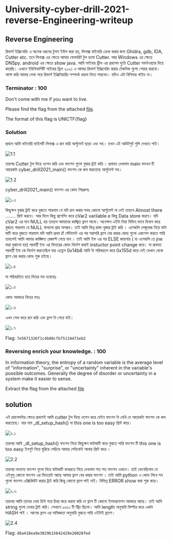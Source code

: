 # University-cyber-drill-2021-reverse-Engineering-writeup

## Reverse Engineering 
রিভার্স ইঞ্জিনেরিং এ অনেক ধরনের টুলস ইউস করা হয়, লিনাক্স বাইনারি ক্রেক করার জন্য Ghidra, gdb, IDA, Cutter etc. তবে লিনাক্স এর ক্ষেত্রে আমার ফেভারিট টুল হলো Cutter. আর Windows এর ক্ষেত্রে DNSpy. android এর ক্ষেত্রে show java. আমি সাইবার ড্রীল এর প্রবলেম দুটো Cutter সফটওয়্যার দিয়ে করেছি। এখানে ইউনিভার্সিটি সাইবার ড্রিল ২০২১ এ আমার রিভার্স ইঞ্জিনেরিং করার টেকনিক গুলো শেয়ার করবো।
আশা করি আমার লেখা পরে রিভার্স ইঞ্জিনিয়ারিং সম্পর্কে ধারনা নিতে পারবেন। যদিও এটা বিগিনার গাইড না। 

### Terminator : 100
Don't come with me if you want to live.

Please find the flag from the attached [file](/lib/TERMINATOR).

The format of this flag is UNICTF{flag}
### Solution

প্রথমে আমি বাইনারি ফাইলটি লিনাক্স এ রান করি আর্গুমেন্ট ছাড়া এবং সহ। তখন এই আউটপুট গুলি দেখতে পাই।

![1.1](/lib/1.1.png)

তারপর Cutter টুল দিয়ে ওপেন করি এবং ফাংশন গুলো বুঝার ট্রাই করি ।
প্রথমত দেখলাম main ফাংধন টি আরেকটা cyber_drill2021_main() ফাংশন কে কল করতেছে আর্গুমেন্ট সহ। 

![1.2](/lib/1.2.png)

cyber_drill2021_main() ফাংশন এর কোড নিম্নরুপঃ

![১.৩](/lib/1.3.png)

কিছুক্ষন বুঝার ট্রাই করে বুজতে পারলাম যে যদি রান করার সময় কোনো আর্গুমেন্ট না দেই তাহলে Almost there ........ প্রিন্ট করবে। আর দিলে কিছু প্রসেসিং করে cVar2  varilable e কিছু Data store করবে। যদি cVar2 এর মান NULL হয় তাহলে আমাদের কাঙ্খিত ফ্লাগ পাবো। অনেক্ষন এইটা নিয়া বিভিন্ ভাবে  ডিবাগ করে বুজতে পারলাম যে NULL বানালো প্রায় অসম্ভব। 
তাই আমি ভিন্ন রাস্তা খুজার ট্রাই করি । এসেম্বলি লেঙ্গুয়েজ নিয়ে ঘাটা ঘাটি করে বুজতে পারমাল যদি আমি প্রথম if স্টেটমেন্ট এর পর সরাসরি ফ্লাগ বের করার কোড গুলো একসেস করতে পারি তাহলেই আমি আমার কাঙ্ক্ষিত রেজাল্ট পেয়ে যাব । তাই আমি ইফ এর পর ELSE জায়গায় ( যা এসেম্বলি তে jne দারা বুঝানো হয়) পরবর্তী ইফ এর ভিতরের কোড নির্দেশ করাই instuctor point change করে। যা প্রথমত পরবর্তী ইফ কে নির্দেশ করতেছিল যার এড্রেস 0x14b6 আমি টা পরিবরতন করে 0x155d করে দেই যেখান থেকে ফ্লাগ বের করার কোড শুরু হইছে। 

![১.৪](/lib/1.4.png)

যা পরিবরতিত হয়ে নিচের মত হয়েছেঃ

![১.৫](/lib/1.5.png)

কোড আকারে নিচের মতঃ

![১.৬](/lib/1.7.png)

এখন সেভ করে রান করি এবং ফ্লাগ টা পেয়ে যাই।

![১.৭](/lib/1.6.png)

Flag: `7e5671326f1c4b80cfb75134471eb2`

### Reversing enrich your knowledge. : 100
In information theory, the entropy of a random variable is the average level of "information", "surprise", or "uncertainty" inherent in the variable's possible outcomes. Generally the degree of disorder or uncertainty in a system make it easier to sense.

Extract the flag from the attached [file](/lib/ENTROPY)

## solution

এই প্রবলেমটার ক্ষেত্রে প্রথমেই আমি cutter টুল দিয়ে ওপেন করে মেইন ফাংশন টা দেখি দে আরেকটা ফাংশন কে কল করতেছে। যার নাম _dl_setup_hash() যা this one is too easy প্রিন্ট করে।

![২.১](/lib/2.1.png)

তারপর আমি _dl_setup_hash() ফাংশন নিয়ে কিছুক্ষন ঘাটাঘাটি করে বুঝতে পারি ফাংশন টি this one is too easy ইনপুট নিয়ে ঘুরিয়ে পেচিয়ে আবার সেটাকেই আবার প্রিন্ট করে ।

![2.2](/lib/2.2.png)

তারপর অন্যান্য ফাংশন গুলো নিয়ে ঘাটাঘাটি কঅরতে গিয়ে দেখলাম শত শত ফাংশন এখানে। তাই ভেবেছিলাম যে এইগুলু কোনো ফাংশন এর ভিতরেই আছে আমার ফ্লাগ বের করার ফাংশন । তাই আমি python এ কোড লিখে সব গুলো ফাংশন এক্সিকিউট করার ট্রাই করি কিন্তু কোনো ফ্লাগ পাই নাই। বিভিন্ন ERROR show করা শুরু করে।

![২.৩](/lib/2.3.png)

তারপর আমি তাদের দেয়া হিন্ট পরে চিন্তা করে ধারনা করি যে ফ্লাগ টি কোনো ইনফরমেশন আকারে আছে। তাই আমি string গুলো দেখার ট্রাই করি। সেখানে ৯৬১১ টী স্ট্রিং ছিলো। আমি length অনুযায়ি ফিল্টার করে একটা HASH পাই । আগের ফ্লাগ এর অভিজ্ঞতা অনুযায়ি বুঝতে পারি এইটাই ফ্ল্যাগ। 

![2.4](/lib/2.4.png)


Flag: `d8a418ea9e3029b15642429e20028fed`


